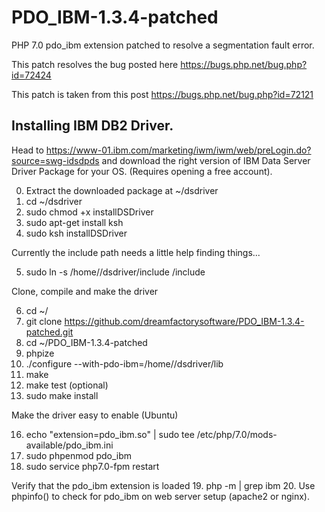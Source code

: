 # PDO_IBM-1.3.4-patched
PHP 7.0 pdo_ibm extension patched to resolve a segmentation fault error.

This patch resolves the bug posted here https://bugs.php.net/bug.php?id=72424
    
This patch is taken from this post https://bugs.php.net/bug.php?id=72121

## Installing IBM DB2 Driver.

Head to https://www-01.ibm.com/marketing/iwm/iwm/web/preLogin.do?source=swg-idsdpds and download the right version of IBM Data Server Driver Package for your OS. (Requires opening a free account).

0. Extract the downloaded package at ~/dsdriver
1. cd ~/dsdriver
2. sudo chmod +x installDSDriver
3. sudo apt-get install ksh
4. sudo ksh installDSDriver

Currently the include path needs a little help finding things...
  
5. sudo ln -s /home/<username>/dsdriver/include /include

Clone, compile and make the driver

6. cd ~/
7. git clone https://github.com/dreamfactorysoftware/PDO_IBM-1.3.4-patched.git
8. cd ~/PDO_IBM-1.3.4-patched
9. phpize
10. ./configure --with-pdo-ibm=/home/<username>/dsdriver/lib
11. make
12. make test (optional)
13. sudo make install

Make the driver easy to enable (Ubuntu)

16. echo "extension=pdo_ibm.so" | sudo tee /etc/php/7.0/mods-available/pdo_ibm.ini
17. sudo phpenmod pdo_ibm
18. sudo service php7.0-fpm restart

Verify that the pdo_ibm extension is loaded
19. php -m | grep ibm
20. Use phpinfo() to check for pdo_ibm on web server setup (apache2 or nginx).
